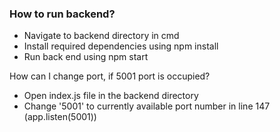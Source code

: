 ### How to run backend?
  - Navigate to backend directory in cmd
  - Install required dependencies using npm install
  - Run back end using npm start

How can I change port, if 5001 port is occupied?
  - Open index.js file in the backend directory
  - Change '5001' to currently available port number in line 147 (app.listen(5001))
